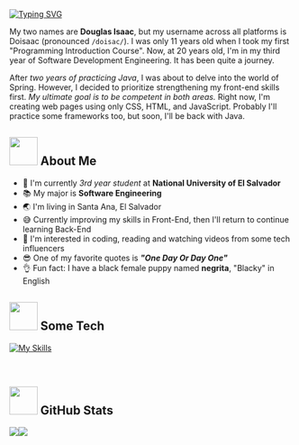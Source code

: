 <!-- HEADING -->
<div>
  
  <a href="#">
  <img src="https://readme-typing-svg.demolab.com?font=Victor+Mono&size=50&pause=1000&color=F0DB4F&width=1000&height=85&lines=%C2%A1Hey+There!+I'm+Douglas%F0%9F%91%8B%F0%9F%8F%BB;Welcome+to+my+GitHub+Profile+%F0%9F%92%BB%E2%9C%A8" alt="Typing SVG" /></a>
 

  <p style="text-wrap:pretty">
    My two names are <strong>Douglas Isaac</strong>, but my username across all platforms is Doisaac (pronounced <code>/doisac/</code>). I was only 11 years old when I took my first 
    "Programming Introduction Course". Now, at 20 years old, I'm in my third year of Software Development Engineering. It has been quite a journey. 
  </p>

  <p>
    After <em>two years of practicing Java</em>, I was about to delve into the world of Spring. However, I decided to prioritize strengthening my front-end 
    skills first. <em>My ultimate goal is to be competent in both areas.</em> Right now, I'm creating web pages using only CSS, HTML,   
    and JavaScript. Probably I'll practice some frameworks too, but soon, I'll be back with Java.
  </p>
  
</div> 

 <!-- ABOUT ME SECTION -->
## <img src="https://raw.githubusercontent.com/nixin72/nixin72/master/wave.gif" width="50px"></img> About Me 

- :school: I'm currently *3rd year student* at **National University of El Salvador** 
- :books: My major is **Software Engineering**
- :earth_asia: I'm living in Santa Ana, El Salvador
- :sweat_smile: Currently improving my skills in Front-End, then I'll return to continue learning Back-End
- :monocle_face: I'm interested in coding, reading and watching videos from some tech influencers
- :sunglasses: One of my favorite quotes is ***"One Day Or Day One"*** 
- :ok_hand: Fun fact: I have a black female puppy named **negrita**, "Blacky" in English

<!-- TECH SECTION -->
## <img src="https://media2.giphy.com/media/QssGEmpkyEOhBCb7e1/giphy.gif?cid=ecf05e47a0n3gi1bfqntqmob8g9aid1oyj2wr3ds3mg700bl&rid=giphy.gif" width="50px"> Some Tech

[![My Skills](https://skillicons.dev/icons?i=js,nodejs,express,java,mysql,postgres,docker,bash,python,django,html,css,bootstrap)](#)

<br>

<!-- STATS -->
## <img src="https://media0.giphy.com/media/cNZqrH5IzOG0xrlWks/giphy.gif?cid=ecf05e47map255q427en9uprqc1sb0unjq5k4fnqg5pmhhs4&rid=giphy.gif&ct=s" width="50px"> GitHub Stats

<div style="display:flex; align-items:center;">
 <img src="https://github-readme-stats.vercel.app/api?username=Doisaac&theme=radical&show_icons=true" />
 <img src="https://github-readme-stats.vercel.app/api/top-langs/?username=Doisaac&layout=compact&theme=radical" />
</div>
